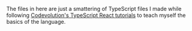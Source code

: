 The files in here are just a smattering of TypeScript files I made while following [Codevolution's TypeScript React tutorials](https://www.youtube.com/playlist?list=PLC3y8-rFHvwi1AXijGTKM0BKtHzVC-LSK) to teach myself the basics of the language. 
